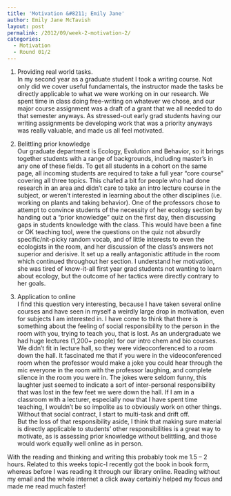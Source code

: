 ```yaml
---
title: 'Motivation &#8211; Emily Jane'
author: Emily Jane McTavish
layout: post
permalink: /2012/09/week-2-motivation-2/
categories:
  - Motivation
  - Round 01/2
---
```

1. Providing real world tasks.  
In my second year as a graduate student I took a writing course. Not only did we cover useful fundamentals, the instructor made the tasks be directly applicable to what we were working on in our research. We spent time in class doing free-writing on whatever we chose, and our major course assignment was a draft of a grant that we all needed to do that semester anyways. As stressed-out early grad students having our writing assignments be developing work that was a priority anyways was really valuable, and made us all feel motivated.

2. Belittling prior knowledge  
Our graduate department is Ecology, Evolution and Behavior, so it brings together students with a range of backgrounds, including master&#8217;s in any one of these fields. To get all students in a cohort on the same page, all incoming students are required to take a full year &#8220;core course&#8221; covering all three topics. This chafed a bit for people who had done research in an area and didn&#8217;t care to take an intro lecture course in the subject, or weren&#8217;t interested in learning about the other disciplines (i.e. working on plants and taking behavior). One of the professors chose to attempt to convince students of the necessity of her ecology section by handing out a &#8220;prior knowledge&#8221; quiz on the first day, then discussing gaps in students knowledge with the class. This would have been a fine or OK teaching tool, were the questions on the quiz not absurdly specific/nit-picky random vocab, and of little interests to even the ecologists in the room, and her discussion of the class&#8217;s answers not superior and derisive. It set up a really antagonistic attitude in the room which continued throughout her section. I understand her motivation, she was tired of know-it-all first year grad students not wanting to learn about ecology, but the outcome of her tactics were directly contrary to her goals.

3. Application to online  
I find this question very interesting, because I have taken several online courses and have seen in myself a weirdly large drop in motivation, even for subjects I am interested in. I have come to think that there is something about the feeling of social responsibility to the person in the room with you, trying to teach you, that is lost. As an undergraduate we had huge lectures (1,200+ people) for our intro chem and bio courses. We didn&#8217;t fit in lecture hall, so they were videoconferenced to a room down the hall. It fascinated me that if you were in the videoconferenced room when the professor would make a joke you could hear through the mic everyone in the room with the professor laughing, and complete silence in the room you were in. The jokes were seldom funny, this laughter just seemed to indicate a sort of inter-personal responsibility that was lost in the few feet we were down the hall. If I am in a classroom with a lecturer, especially now that I have spent time teaching, I wouldn&#8217;t be so impolite as to obviously work on other things. Without that social contract, I start to multi-task and drift off.  
But the loss of that responsibility aside, I think that making sure material is directly applicable to students&#8217; other responsibilities is a great way to motivate, as is assessing prior knowledge without belittling, and those would work equally well online as in person.

With the reading and thinking and writing this probably took me 1.5 &#8211; 2 hours. Related to this weeks topic-I recently got the book in book form, whereas before I was reading it through our library online. Reading without my email and the whole internet a click away certainly helped my focus and made me read much faster!